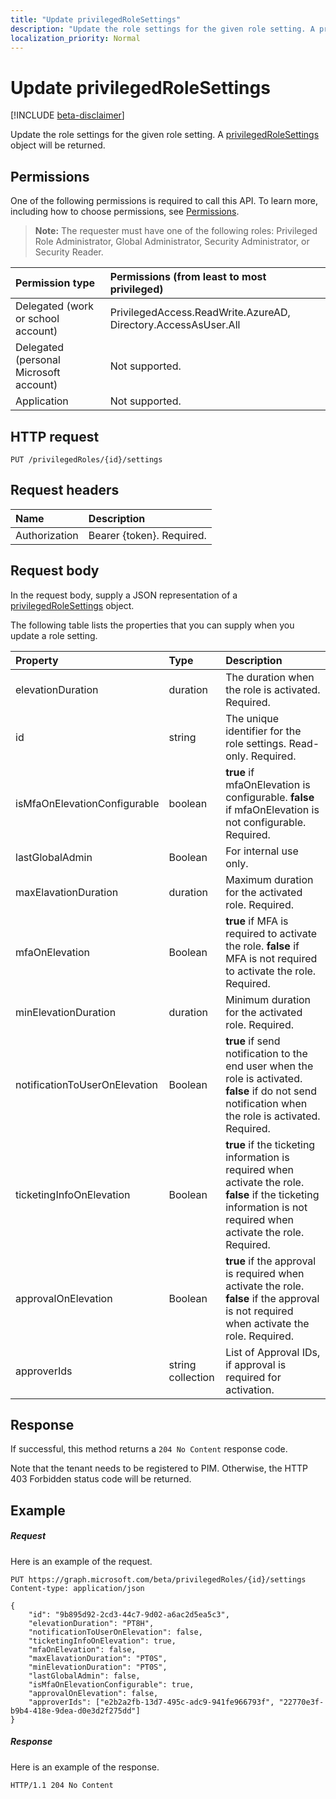 ```yaml
---
title: "Update privilegedRoleSettings"
description: "Update the role settings for the given role setting. A privilegedRoleSettings object will be returned."
localization_priority: Normal
---
```


# Update privilegedRoleSettings

[!INCLUDE [beta-disclaimer](../../includes/beta-disclaimer.md)]

Update the role settings for the given role setting. A [privilegedRoleSettings](../resources/privilegedrolesettings.md) object will be returned.
## Permissions

One of the following permissions is required to call this API. To learn more, including how to choose permissions, see [Permissions](/graph/permissions-reference).

>**Note:** The requester must have one of the following roles: Privileged Role Administrator, Global Administrator, Security Administrator, or Security Reader. 

|Permission type      | Permissions (from least to most privileged)              |
|:--------------------|:---------------------------------------------------------|
|Delegated (work or school account) | PrivilegedAccess.ReadWrite.AzureAD, Directory.AccessAsUser.All    |
|Delegated (personal Microsoft account) | Not supported.    |
|Application | Not supported. |

## HTTP request
<!-- { "blockType": "ignored" } -->
```http
PUT /privilegedRoles/{id}/settings
```

## Request headers
| Name      |Description|
|:----------|:----------|
| Authorization  | Bearer {token}. Required. |

## Request body
In the request body, supply a JSON representation of a [privilegedRoleSettings](../resources/privilegedrolesettings.md) object.

The following table lists the properties that you can supply when you update a role setting.

|Property|Type|Description|
|:---------------|:--------|:----------|
|elevationDuration|duration|The duration when the role is activated. Required.|
|id|string|The unique identifier for the role settings. Read-only. Required.|
|isMfaOnElevationConfigurable|boolean|**true** if mfaOnElevation is configurable. **false** if mfaOnElevation is not configurable. Required.|
|lastGlobalAdmin|Boolean|For internal use only.|
|maxElavationDuration|duration|Maximum duration for the activated role. Required.|
|mfaOnElevation|Boolean|**true** if MFA is required to activate the role. **false** if MFA is not required to activate the role. Required.|
|minElevationDuration|duration|Minimum duration for the activated role. Required.|
|notificationToUserOnElevation|Boolean|**true** if send notification to the end user when the role is activated. **false** if do not send notification when the role is activated. Required.|
|ticketingInfoOnElevation|Boolean|**true** if the ticketing information is required when activate the role. **false** if the ticketing information is not required when activate the role. Required.|
|approvalOnElevation|Boolean|**true** if the approval is required when activate the role. **false** if the approval is not required when activate the role. Required.|
|approverIds|string collection|List of Approval IDs, if approval is required for activation.|

## Response

If successful, this method returns a `204 No Content` response code.

Note that the tenant needs to be registered to PIM. Otherwise, the HTTP 403 Forbidden status code will be returned.
## Example
##### Request
Here is an example of the request.
<!-- {
  "blockType": "request",
  "name": "put_privilegedrolesettings"
}-->
```http
PUT https://graph.microsoft.com/beta/privilegedRoles/{id}/settings
Content-type: application/json

{
    "id": "9b895d92-2cd3-44c7-9d02-a6ac2d5ea5c3",
    "elevationDuration": "PT8H",
    "notificationToUserOnElevation": false,
    "ticketingInfoOnElevation": true,
    "mfaOnElevation": false,
    "maxElavationDuration": "PT0S",
    "minElevationDuration": "PT0S",
    "lastGlobalAdmin": false,
    "isMfaOnElevationConfigurable": true,
    "approvalOnElevation": false,
    "approverIds": ["e2b2a2fb-13d7-495c-adc9-941fe966793f", "22770e3f-b9b4-418e-9dea-d0e3d2f275dd"]
}
```
##### Response
Here is an example of the response.
<!-- {
  "blockType": "response",
  "truncated": true
}-->
```http
HTTP/1.1 204 No Content
```

<!-- uuid: 8fcb5dbc-d5aa-4681-8e31-b001d5168d79
2015-10-25 14:57:30 UTC -->
<!--
{
  "type": "#page.annotation",
  "description": "Update privilegedRoleSettings",
  "keywords": "",
  "section": "documentation",
  "tocPath": "",
  "suppressions": [
    "Error: /api-reference/beta/api/privilegedrolesettings-update.md:\r\n      Exception processing links.\r\n    System.ArgumentException: Link Definition was null. Link text: !INCLUDE [beta-disclaimer](../../includes/beta-disclaimer.md)\r\n      at ApiDoctor.Validation.DocFile.get_LinkDestinations()\r\n      at ApiDoctor.Validation.DocSet.ValidateLinks(Boolean includeWarnings, String[] relativePathForFiles, IssueLogger issues, Boolean requireFilenameCaseMatch, Boolean printOrphanedFiles)"
  ]
}
-->

